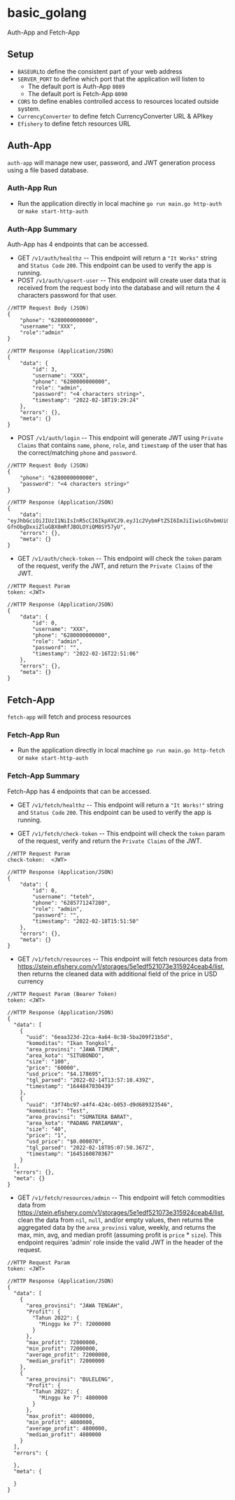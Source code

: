 # basic_golang 
Auth-App and Fetch-App

## Setup
* `BASEURL`to define the consistent part of your web address
* `SERVER_PORT` to define which port that the application will listen to 
	* The default port is Auth-App `8089`
    * The default port is Fetch-App `8090`
* `CORS` to define enables controlled access to resources located outside system.
* `CurrencyConverter` to define fetch CurrencyConverter URL & APIkey
* `Efishery` to define fetch resources URL

## Auth-App
`auth-app` will manage new user, password, and JWT generation process using a file based database.

### Auth-App Run
* Run the application directly in local machine 
`go run main.go http-auth`
or
`make start-http-auth`

### Auth-App Summary
Auth-App has 4 endpoints that can be accessed. 
* GET `/v1/auth/healthz` 
-- This endpoint will return a `"It Works"` string and `Status Code` `200`. This endpoint can be used to verify the app is running.
* POST `/v1/auth/upsert-user`
-- This endpoint will create user data that is received from the request body into the database and will return the 4 characters password for that user.
```
//HTTP Request Body (JSON)
{
    "phone": "6280000000000",
    "username": "XXX",
    "role":"admin"
}

//HTTP Response (Application/JSON)
{
    "data": {
        "id": 3,
        "username": "XXX",
        "phone": "6280000000000",
        "role": "admin",
        "password": "<4 characters string>",
        "timestamp": "2022-02-18T19:29:24"
    },
    "errors": {},
    "meta": {}
}
```
* POST `/v1/auth/login`
-- This endpoint will generate JWT using `Private Claims` that contains `name`, `phone`, `role`, and `timestamp` of the user that has the correct/matching `phone` and `password`.
```
//HTTP Request Body (JSON)
{
	"phone": "6280000000000",
	"password": "<4 characters string>"
}

//HTTP Response (Application/JSON)
{
    "data": "eyJhbGciOiJIUzI1NiIsInR5cCI6IkpXVCJ9.eyJ1c2VybmFtZSI6ImJiIiwicGhvbmUiOiI2Mjg1NzcxMjQ3Mjg5Iiwicm9sZSI6ImFkbWluIiwidGltZXN0YW1wIjoiMjAyMi0wMi0xOFQxOToyOToyNCJ9.DCXrwL-GfnObgDxxiZluGBX8mRfJBOLOYiQM8SY57yU",
    "errors": {},
    "meta": {}
}
```
* GET `/v1/auth/check-token`
-- This endpoint will check the `token` param of the request, verify the JWT, and return the `Private Claims` of the JWT.
```
//HTTP Request Param
token: <JWT>

//HTTP Response (Application/JSON)
{
    "data": {
        "id": 0,
        "username": "XXX",
        "phone": "6280000000000",
        "role": "admin",
        "password": "",
        "timestamp": "2022-02-16T22:51:06"
    },
    "errors": {},
    "meta": {}
}
```

## Fetch-App
`fetch-app` will fetch and process resources

### Fetch-App Run
* Run the application directly in local machine 
`go run main.go http-fetch`
or
`make start-http-auth`

### Fetch-App Summary
Fetch-App has 4 endpoints that can be accessed. 
* GET `/v1/fetch/healthz` 
-- This endpoint will return a `"It Works!"` string and `Status Code` `200`. This endpoint can be used to verify the app is running.

* GET `/v1/fetch/check-token`
-- This endpoint will check the `token` param of the request, verify and return the `Private Claims` of the JWT.
```
//HTTP Request Param
check-token:  <JWT>

//HTTP Response (Application/JSON)
{
    "data": {
        "id": 0,
        "username": "teteh",
        "phone": "6285771247280",
        "role": "admin",
        "password": "",
        "timestamp": "2022-02-18T15:51:50"
    },
    "errors": {},
    "meta": {}
}
```
* GET `/v1/fetch/resources`
-- This endpoint will fetch resources data from https://stein.efishery.com/v1/storages/5e1edf521073e315924ceab4/list, then returns the cleaned data with additional field of the price in USD currency
```
//HTTP Request Param (Bearer Token)
token: <JWT>

//HTTP Response (Application/JSON)
{
  "data": [
    {
      "uuid": "6eaa323d-22ca-4a64-8c38-5ba209f21b5d",
      "komoditas": "Ikan Tongkol",
      "area_provinsi": "JAWA TIMUR",
      "area_kota": "SITUBONDO",
      "size": "100",
      "price": "60000",
      "usd_price": "$4.178695",
      "tgl_parsed": "2022-02-14T13:57:10.439Z",
      "timestamp": "1644847030439"
    },
    {
      "uuid": "3f74bc97-a4f4-424c-b053-d9d689323546",
      "komoditas": "Test",
      "area_provinsi": "SUMATERA BARAT",
      "area_kota": "PADANG PARIAMAN",
      "size": "40",
      "price": "1",
      "usd_price": "$0.000070",
      "tgl_parsed": "2022-02-18T05:07:50.367Z",
      "timestamp": "1645160870367"
    }
  ],
  "errors": {},
  "meta": {}
}
```
* GET `/v1/fetch/resources/admin`
-- This endpoint will fetch commodities data from https://stein.efishery.com/v1/storages/5e1edf521073e315924ceab4/list, clean the data from `nil`, `null`, and/or empty values, then returns the aggregated data by the `area_provinsi` value, weekly, and returns the max, min, avg, and median profit (assuming profit is `price` * `size`). This endpoint requires 'admin' role inside the valid JWT in the header of the request.
```
//HTTP Request Param
token: <JWT>

//HTTP Response (Application/JSON)
{
  "data": [
    {
      "area_provinsi": "JAWA TENGAH",
      "Profit": {
        "Tahun 2022": {
          "Minggu ke 7": 72000000
        }
      },
      "max_profit": 72000000,
      "min_profit": 72000000,
      "average_profit": 72000000,
      "median_profit": 72000000
    },
    {
      "area_provinsi": "BULELENG",
      "Profit": {
        "Tahun 2022": {
          "Minggu ke 7": 4800000
        }
      },
      "max_profit": 4800000,
      "min_profit": 4800000,
      "average_profit": 4800000,
      "median_profit": 4800000
    }
  ],
  "errors": {
    
  },
  "meta": {
    
  }
}
```
